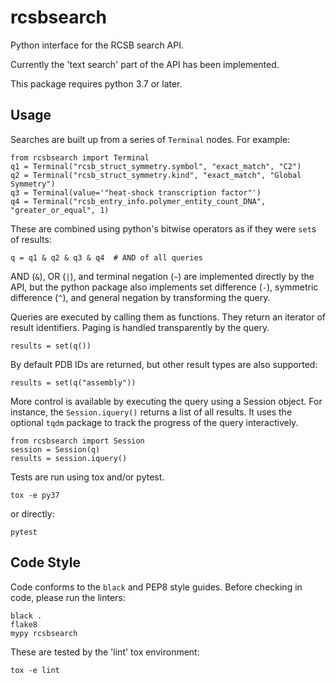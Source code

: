# rcsbsearch
Python interface for the RCSB search API.

Currently the 'text search' part of the API has been implemented.

This package requires python 3.7 or later.

## Usage

Searches are built up from a series of `Terminal` nodes. For example:

    from rcsbsearch import Terminal
    q1 = Terminal("rcsb_struct_symmetry.symbol", "exact_match", "C2")
    q2 = Terminal("rcsb_struct_symmetry.kind", "exact_match", "Global Symmetry")
    q3 = Terminal(value='"heat-shock transcription factor"')
    q4 = Terminal("rcsb_entry_info.polymer_entity_count_DNA", "greater_or_equal", 1)

These are combined using python's bitwise operators as if they were `set`s of results:

    q = q1 & q2 & q3 & q4  # AND of all queries

AND (`&`), OR (`|`), and terminal negation (`~`) are implemented directly by the API,
but the python package also implements set difference (`-`), symmetric difference (`^`),
and general negation by transforming the query.

Queries are executed by calling them as functions. They return an iterator of result
identifiers. Paging is handled transparently by the query.

    results = set(q())

By default PDB IDs are returned, but other result types are also supported:

    results = set(q("assembly"))

More control is available by executing the query using a Session object. For
instance, the `Session.iquery()` returns a list of all results. It uses the optional
`tqdm` package to track the progress of the query interactively.

    from rcsbsearch import Session
    session = Session(q)
    results = session.iquery()

Tests are run using tox and/or pytest.

    tox -e py37

or directly:

    pytest

## Code Style

Code conforms to the `black` and PEP8 style guides. Before checking in code, please run the linters:

    black .
    flake8
    mypy rcsbsearch

These are tested by the 'lint' tox environment:

    tox -e lint
